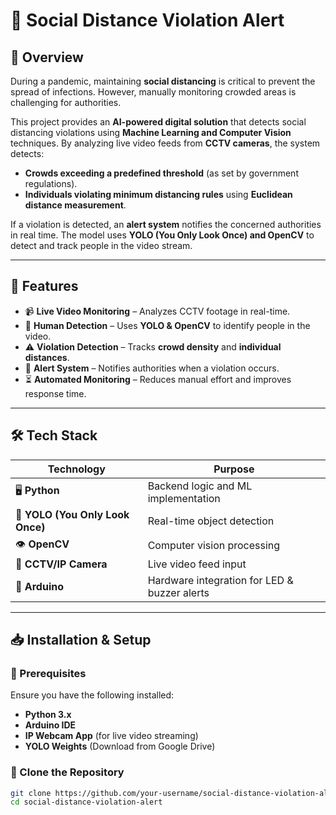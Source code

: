 # 🚨 Social Distance Violation Alert

## 📌 Overview

During a pandemic, maintaining **social distancing** is critical to prevent the spread of infections. However, manually monitoring crowded areas is challenging for authorities. 

This project provides an **AI-powered digital solution** that detects social distancing violations using **Machine Learning and Computer Vision** techniques. By analyzing live video feeds from **CCTV cameras**, the system detects:
- **Crowds exceeding a predefined threshold** (as set by government regulations).
- **Individuals violating minimum distancing rules** using **Euclidean distance measurement**.

If a violation is detected, an **alert system** notifies the concerned authorities in real time. The model uses **YOLO (You Only Look Once) and OpenCV** to detect and track people in the video stream.

---

## 🚀 Features

- 📹 **Live Video Monitoring** – Analyzes CCTV footage in real-time.
- 🎯 **Human Detection** – Uses **YOLO & OpenCV** to identify people in the video.
- ⚠ **Violation Detection** – Tracks **crowd density** and **individual distances**.
- 🔔 **Alert System** – Notifies authorities when a violation occurs.
- ⏳ **Automated Monitoring** – Reduces manual effort and improves response time.

---

## 🛠 Tech Stack

| Technology  | Purpose |
|-------------|---------|
| 🖥 **Python** | Backend logic and ML implementation |
| 🎯 **YOLO (You Only Look Once)** | Real-time object detection |
| 👁 **OpenCV** | Computer vision processing |
| 📡 **CCTV/IP Camera** | Live video feed input |
| 🔌 **Arduino** | Hardware integration for LED & buzzer alerts |

---

## 📥 Installation & Setup

### 🔹 Prerequisites
Ensure you have the following installed:
- **Python 3.x**
- **Arduino IDE**
- **IP Webcam App** (for live video streaming)
- **YOLO Weights** (Download from Google Drive)

### 🔹 Clone the Repository
```sh
git clone https://github.com/your-username/social-distance-violation-alert.git
cd social-distance-violation-alert
